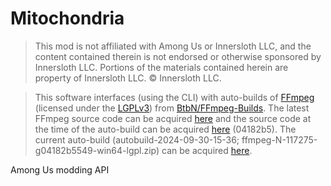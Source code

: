 # Mitochondria

> This mod is not affiliated with Among Us or Innersloth LLC, and the content contained therein is not endorsed or
> otherwise sponsored by Innersloth LLC. Portions of the materials contained herein are property of Innersloth LLC. ©
> Innersloth LLC.

> This software interfaces (using the CLI) with auto-builds of [FFmpeg](http://ffmpeg.org) (licensed under the
> [LGPLv3](https://www.gnu.org/licenses/lgpl-3.0.en.html)) from
> [BtbN/FFmpeg-Builds](https://github.com/BtbN/FFmpeg-Builds). The latest FFmpeg source code can be acquired [here](https://www.ffmpeg.org/download.html#get-sources) and the source
> code at the time of the
> auto-build can be acquired [here](https://github.com/FFmpeg/FFmpeg/tree/04182b55494b44152146e6a6bcd5eb9403f00625)
> (04182b5). The current auto-build (autobuild-2024-09-30-15-36; ffmpeg-N-117275-g04182b5549-win64-lgpl.zip) can be acquired
> [here](https://github.com/BtbN/FFmpeg-Builds/releases/tag/autobuild-2024-09-30-15-36).

Among Us modding API
